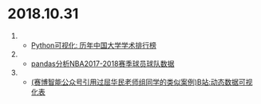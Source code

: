 # 2018.10.31
1. - [Python可视化: 历年中国大学学术排行榜](https://zhuanlan.zhihu.com/p/46503049)
2. - [pandas分析NBA2017-2018赛季球员球队数据](https://www.jianshu.com/p/4a8c796b6f60)
3. - [(赛博智能公众号引用过屈华民老师组同学的类似案例)B站:动态数据可视化表](https://space.bilibili.com/1850091/#/video)
